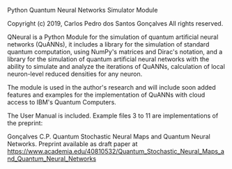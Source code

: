 Python Quantum Neural Networks Simulator Module

Copyright (c) 2019, Carlos Pedro dos Santos Gonçalves
All rights reserved.

QNeural is a Python Module for the simulation of quantum artificial neural networks (QuANNs), it includes a library for the simulation of standard quantum computation, using NumPy's matrices and Dirac's notation, and a library for the simulation of quantum artificial neural networks with the ability to simulate and analyze the iterations of QuANNs, calculation of local neuron-level reduced densities for any neuron.

The module is used in the author's research and will include soon added features and examples for the implementation of QuANNs with cloud access to IBM's Quantum Computers.

The User Manual is included. Example files 3 to 11 are implementations of the preprint:

Gonçalves C.P. Quantum Stochastic Neural Maps and Quantum Neural Networks. Preprint available as draft paper at https://www.academia.edu/40810532/Quantum_Stochastic_Neural_Maps_and_Quantum_Neural_Networks
